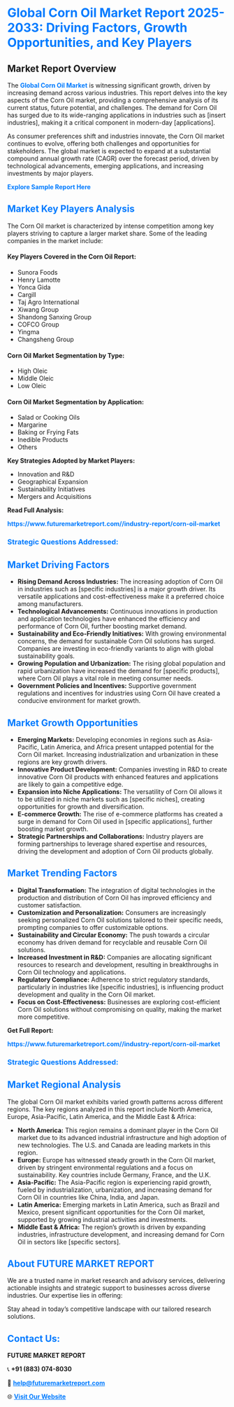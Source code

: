<h1 style="color: #007BFF;">Global Corn Oil Market Report 2025-2033: Driving Factors, Growth Opportunities, and Key Players</h1>

<section id="overview">
<h2>Market Report Overview</h2>
<p>The <a href="https://www.futuremarketreport.com//industry-report/corn-oil-market" style="color: #007BFF; text-decoration: none;"><strong>Global Corn Oil Market</strong></a> is witnessing significant growth, driven by increasing demand across various industries. This report delves into the key aspects of the Corn Oil market, providing a comprehensive analysis of its current status, future potential, and challenges. The demand for Corn Oil has surged due to its wide-ranging applications in industries such as [insert industries], making it a critical component in modern-day [applications].</p>
<p>As consumer preferences shift and industries innovate, the Corn Oil market continues to evolve, offering both challenges and opportunities for stakeholders. The global market is expected to expand at a substantial compound annual growth rate (CAGR) over the forecast period, driven by technological advancements, emerging applications, and increasing investments by major players.</p>
</section>

<section id="overview">
<p><a href="https://www.futuremarketreport.com//request-sample/reportId=85742" style="color: #007BFF; text-decoration: none;"><strong>Explore Sample Report Here</strong></a></p>
</section>

<section id="key-players">
<h2 style="color: #007BFF;">Market Key Players Analysis</h2>
<p>The Corn Oil market is characterized by intense competition among key players striving to capture a larger market share. Some of the leading companies in the market include:</p>
<h4>Key Players Covered in the Corn Oil Report:</h4>
<ul><li>Sunora Foods</li><li>Henry Lamotte</li><li>Yonca Gida</li><li>Cargill</li><li>Taj Agro International</li><li>Xiwang Group</li><li>Shandong Sanxing Group</li><li>COFCO Group</li><li>Yingma</li><li>Changsheng Group</li></ul>
<h4>Corn Oil Market Segmentation by Type:</h4>
<ul><li>High Oleic</li><li>Middle Oleic</li><li>Low Oleic</li></ul>

<h4>Corn Oil Market Segmentation by Application:</h4>
<ul><li>Salad or Cooking Oils</li><li>Margarine</li><li>Baking or Frying Fats</li><li>Inedible Products</li><li>Others</li></ul>
<p><strong>Key Strategies Adopted by Market Players:</strong></p>
<ul>
<li>Innovation and R&D</li>
<li>Geographical Expansion</li>
<li>Sustainability Initiatives</li>
<li>Mergers and Acquisitions</li>
</ul>
</section>

<section>
<p><strong>Read Full Analysis: </strong></p><a href="https://www.futuremarketreport.com//industry-report/corn-oil-market" style="color: #007BFF; text-decoration: none;"><strong>https://www.futuremarketreport.com//industry-report/corn-oil-market</strong></a>
<h3 style="color: #007BFF;">Strategic Questions Addressed:</h3>
</section>

<section id="driving-factors">
<h2 style="color: #007BFF;">Market Driving Factors</h2>
<ul>
<li><strong>Rising Demand Across Industries:</strong> The increasing adoption of Corn Oil in industries such as [specific industries] is a major growth driver. Its versatile applications and cost-effectiveness make it a preferred choice among manufacturers.</li>
<li><strong>Technological Advancements:</strong> Continuous innovations in production and application technologies have enhanced the efficiency and performance of Corn Oil, further boosting market demand.</li>
<li><strong>Sustainability and Eco-Friendly Initiatives:</strong> With growing environmental concerns, the demand for sustainable Corn Oil solutions has surged. Companies are investing in eco-friendly variants to align with global sustainability goals.</li>
<li><strong>Growing Population and Urbanization:</strong> The rising global population and rapid urbanization have increased the demand for [specific products], where Corn Oil plays a vital role in meeting consumer needs.</li>
<li><strong>Government Policies and Incentives:</strong> Supportive government regulations and incentives for industries using Corn Oil have created a conducive environment for market growth.</li>
</ul>
</section>

<section id="growth-opportunities">
<h2 style="color: #007BFF;">Market Growth Opportunities</h2>
<ul>
<li><strong>Emerging Markets:</strong> Developing economies in regions such as Asia-Pacific, Latin America, and Africa present untapped potential for the Corn Oil market. Increasing industrialization and urbanization in these regions are key growth drivers.</li>
<li><strong>Innovative Product Development:</strong> Companies investing in R&D to create innovative Corn Oil products with enhanced features and applications are likely to gain a competitive edge.</li>
<li><strong>Expansion into Niche Applications:</strong> The versatility of Corn Oil allows it to be utilized in niche markets such as [specific niches], creating opportunities for growth and diversification.</li>
<li><strong>E-commerce Growth:</strong> The rise of e-commerce platforms has created a surge in demand for Corn Oil used in [specific applications], further boosting market growth.</li>
<li><strong>Strategic Partnerships and Collaborations:</strong> Industry players are forming partnerships to leverage shared expertise and resources, driving the development and adoption of Corn Oil products globally.</li>
</ul>
</section>

<section id="trending-factors">
<h2 style="color: #007BFF;">Market Trending Factors</h2>
<ul>
<li><strong>Digital Transformation:</strong> The integration of digital technologies in the production and distribution of Corn Oil has improved efficiency and customer satisfaction.</li>
<li><strong>Customization and Personalization:</strong> Consumers are increasingly seeking personalized Corn Oil solutions tailored to their specific needs, prompting companies to offer customizable options.</li>
<li><strong>Sustainability and Circular Economy:</strong> The push towards a circular economy has driven demand for recyclable and reusable Corn Oil solutions.</li>
<li><strong>Increased Investment in R&D:</strong> Companies are allocating significant resources to research and development, resulting in breakthroughs in Corn Oil technology and applications.</li>
<li><strong>Regulatory Compliance:</strong> Adherence to strict regulatory standards, particularly in industries like [specific industries], is influencing product development and quality in the Corn Oil market.</li>
<li><strong>Focus on Cost-Effectiveness:</strong> Businesses are exploring cost-efficient Corn Oil solutions without compromising on quality, making the market more competitive.</li>
</ul>
</section>

<section>
<p><strong>Get Full Report: </strong></p><a href="https://www.futuremarketreport.com//industry-report/corn-oil-market" style="color: #007BFF; text-decoration: none;"><strong>https://www.futuremarketreport.com//industry-report/corn-oil-market</strong></a>
<h3 style="color: #007BFF;">Strategic Questions Addressed:</h3>
</section>


<section id="regional-analysis">
<h2 style="color: #007BFF;">Market Regional Analysis</h2>
<p>The global Corn Oil market exhibits varied growth patterns across different regions. The key regions analyzed in this report include North America, Europe, Asia-Pacific, Latin America, and the Middle East & Africa:</p>
<ul>
<li><strong>North America:</strong> This region remains a dominant player in the Corn Oil market due to its advanced industrial infrastructure and high adoption of new technologies. The U.S. and Canada are leading markets in this region.</li>
<li><strong>Europe:</strong> Europe has witnessed steady growth in the Corn Oil market, driven by stringent environmental regulations and a focus on sustainability. Key countries include Germany, France, and the U.K.</li>
<li><strong>Asia-Pacific:</strong> The Asia-Pacific region is experiencing rapid growth, fueled by industrialization, urbanization, and increasing demand for Corn Oil in countries like China, India, and Japan.</li>
<li><strong>Latin America:</strong> Emerging markets in Latin America, such as Brazil and Mexico, present significant opportunities for the Corn Oil market, supported by growing industrial activities and investments.</li>
<li><strong>Middle East & Africa:</strong> The region’s growth is driven by expanding industries, infrastructure development, and increasing demand for Corn Oil in sectors like [specific sectors].</li>
</ul>
</section>

<footer>
<h2 style="color: #007BFF;">About FUTURE MARKET REPORT</h2>
<p>We are a trusted name in market research and advisory services, delivering actionable insights and strategic support to businesses across diverse industries. Our expertise lies in offering:</p>

<p>Stay ahead in today’s competitive landscape with our tailored research solutions.</p>

<h2 style="color: #007BFF;">Contact Us:</h2>
<p><strong>FUTURE MARKET REPORT</strong></p>
<p>📞 <strong>+91 (883) 074-8030</strong></p>
<p>📧 <strong><a href="mailto:help@futuremarketreport.com" style="color: #007BFF;">help@futuremarketreport.com</a></strong></p>
<p>🌐 <strong><a href="https://www.futuremarketreport.com/" style="color: #007BFF;">Visit Our Website</a></strong></p>
</footer>
